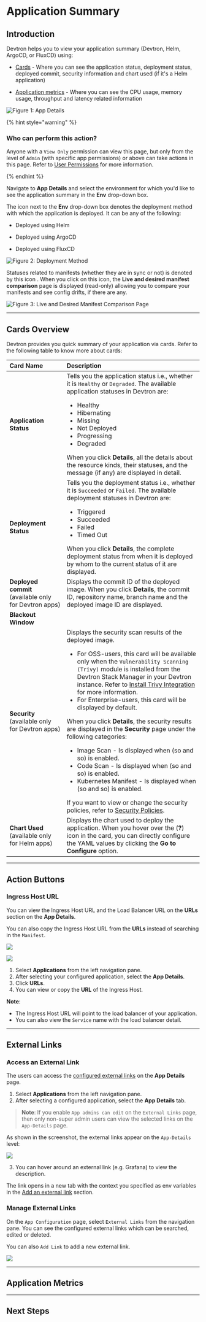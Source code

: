 # Application Summary

## Introduction
<!-- Introduction -->
Devtron helps you to view your application summary (Devtron, Helm, ArgoCD, or FluxCD) using:

* [Cards](#cards-overview) - Where you can see the application status, deployment status, deployed commit, security information and chart used (if it's a Helm application)

* [Application metrics](#application-metrics) - Where you can see the CPU usage, memory usage, throughput and latency related information

![Figure 1: App Details]() <!-- Image should clearly mention what are cards and what is app metrics -->
<!-- RBAC mentioned -->
{% hint style="warning" %}

### Who can perform this action?

Anyone with a `View Only` permission can view this page, but only from the level of `Admin` (with specific app permissions) or above can take actions in this page. Refer to [User Permissions](../global-configurations/authorization/user-access.md) for more information. 

{% endhint %}
<!-- Explaining environment drop-down, deployment method, configuration details -->
Navigate to **App Details** and select the environment for which you'd like to see the application summary in the **Env** drop-down box. 

The icon next to the **Env** drop-down box denotes the deployment method with which the application is deployed. It can be any of the following: 

* Deployed using Helm

* Deployed using ArgoCD

* Deployed using FluxCD

![Figure 2: Deployment Method]()

Statuses related to manifests (whether they are in sync or not) is denoted by this icon ![](). When you click on this icon, the **Live and desired manifest comparison** page is displayed (read-only) allowing you to compare your manifests and see config drifts, if there are any. 

![Figure 3: Live and Desired Manifest Comparison Page]()

---
## Cards Overview

<!-- Questions
    1. Blackout window (alerting-hit-trail) - what is it? 
    2. When will code scan, image scan, and kubernetes manifest be displayed? What should I do to get them? 
-->
Devtron provides you quick summary of your application via cards. Refer to the following table to know more about cards:
<!-- Also tell what each status represents + organize them alphabetically -->
| **Card Name** |**Description**|
|:------------- |:--------------| 
| **Application Status** | Tells you the application status i.e., whether it is `Healthy` or `Degraded`. The available application statuses in Devtron are: <br><ul><li>Healthy</li><li>Hibernating</li><li>Missing</li><li>Not Deployed</li><li>Progressing</li><li>Degraded</li></ul> When you click **Details**, all the details about the resource kinds, their statuses, and the message (if any) are displayed in detail. | 
| **Deployment Status** | Tells you the deployment status i.e., whether it is `Succeeded` or `Failed`. The available deployment statuses in Devtron are: <br><ul><li>Triggered</li><li>Succeeded</li><li>Failed</li><li>Timed Out</li></ul> When you click **Details**, the complete deployment status from when it is deployed by whom to the current status of it are displayed. |
| **Deployed commit** (available only for Devtron apps) | Displays the commit ID of the deployed image. When you click **Details**, the commit ID, repository name, branch name and the deployed image ID are displayed. |
| **Blackout Window** | |
| **Security** (available only for Devtron apps) | Displays the security scan results of the deployed image. <ul><li>For OSS-users, this card will be available only when the `Vulnerability Scanning (Trivy)` module is installed from the Devtron Stack Manager in your Devtron instance. Refer to [Install Trivy Integration](../../user-guide/integrations/vulnerability-scanning/trivy.md#install-trivy-integration) for more information. </li> <li>For Enterprise-users, this card will be displayed by default.</li></ul> When you click **Details**, the security results are displayed in the **Security** page under the following categories: <ul><li>Image Scan - Is displayed when (so and so) is enabled. </li><li>Code Scan - Is displayed when (so and so) is enabled. </li><li>Kubernetes Manifest - Is displayed when (so and so) is enabled. </li></ul> If you want to view or change the security policies, refer to [Security Policies](../security-features/security-policies.md).|
| **Chart Used** (available only for Helm apps) | Displays the chart used to deploy the application. When you hover over the (**?**) icon in the card, you can directly configure the YAML values by clicking the **Go to Configure** option. |
---
<!-- THE FOLLOWING SECTIONS ARE TO BE REVAMPED (WIP) -->
## Action Buttons
<!-- 
Covers:
    1. URL (avl. in all apps)
    2. Hybernate (avl. only Devtron app)
    3. Restart workloads (avl. only Devtron app)
    4. Rollback (avl. only Devtron app)
    5. Swap traffic (avl. only Devtron app)
    6. Deploy (avl. only Devtron app)
    7. Env configurations (avl. only Devtron app)
    8. Scale workloads (only in Helm, ArgoCD & FluxCD apps)
-->

### Ingress Host URL

You can view the Ingress Host URL and the Load Balancer URL on the **URLs** section on the **App Details**.

You can also copy the Ingress Host URL from the **URLs** instead of searching in the `Manifest`.

![](https://devtron-public-asset.s3.us-east-2.amazonaws.com/images/debugging-deployment-and-monitoring/ingress-url-appdetails.jpg)

![](https://devtron-public-asset.s3.us-east-2.amazonaws.com/images/debugging-deployment-and-monitoring/ingress-host-url1.jpg)

1. Select **Applications** from the left navigation pane.
2. After selecting your configured application, select the **App Details**.
3. Click **URLs**.
4. You can view or copy the **URL** of the Ingress Host.

**Note**: 
* The Ingress Host URL will point to the load balancer of your application.
* You can also view the `Service` name with the load balancer detail.

---
## External Links 

<!-- We already have a doc for this; check it out 

Why do I need external links here?

What can I do with it? 

-->

### Access an External Link

The users can access the [configured external links](../../user-guide/global-configurations/external-links.md) on the **App Details** page.

1. Select **Applications** from the left navigation pane.
2. After selecting a configured application, select the **App Details** tab.
   
> **Note**: If you enable `App admins can edit` on the `External Links` page, then only non-super admin users can view the selected links on the `App-Details` page.

As shown in the screenshot, the external links appear on the `App-Details` level:

![](https://devtron-public-asset.s3.us-east-2.amazonaws.com/images/global-configurations/external-links/app-details-external-link.jpg)

3. You can hover around an external link (e.g. Grafana) to view the description.

The link opens in a new tab with the context you specified as env variables in the [Add an external link](./global-configurations/../../global-configurations/external-links.md) section.


### Manage External Links

On the `App Configuration` page, select `External Links` from the navigation pane.
You can see the configured external links which can be searched, edited or deleted.

You can also `Add Link` to add a new external link.

![](https://devtron-public-asset.s3.us-east-2.amazonaws.com/images/global-configurations/external-links/app-config-external-link.jpg)

---
## Application Metrics
<!-- Provides an overview about application metrics; but links to the appropriate document-->

---
## Next Steps
<!-- Provides an overview about K8s resource management and links to the concerned doc (specifically prepared for App Details) -->